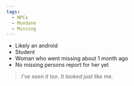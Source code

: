 ```yaml
---
tags:
  - NPCs
  - Mundane
  - Missing
---
```

- Likely an android
- Student
- Woman who went missing about 1 month ago
- No missing persons report for her yet

> *I've seen it too. It looked just like me.*